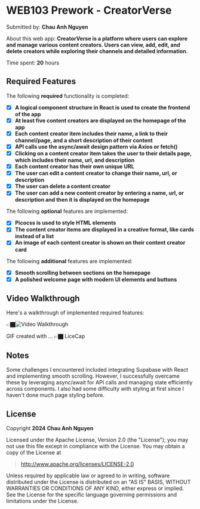 # WEB103 Prework - **CreatorVerse**

Submitted by: **Chau Anh Nguyen**

About this web app: **CreatorVerse is a platform where users can explore and manage various content creators. Users can view, add, edit, and delete creators while exploring their channels and detailed information.**

Time spent: **20** hours

## Required Features

The following **required** functionality is completed:

- [x] **A logical component structure in React is used to create the frontend of the app**
- [x] **At least five content creators are displayed on the homepage of the app**
- [x] **Each content creator item includes their name, a link to their channel/page, and a short description of their content**
- [x] **API calls use the async/await design pattern via Axios or fetch()**
- [x] **Clicking on a content creator item takes the user to their details page, which includes their name, url, and description**
- [x] **Each content creator has their own unique URL**
- [x] **The user can edit a content creator to change their name, url, or description**
- [x] **The user can delete a content creator**
- [x] **The user can add a new content creator by entering a name, url, or description and then it is displayed on the homepage**

The following **optional** features are implemented:

- [x] **Picocss is used to style HTML elements**
- [x] **The content creator items are displayed in a creative format, like cards instead of a list**
- [x] **An image of each content creator is shown on their content creator card**

The following **additional** features are implemented:

- [x] **Smooth scrolling between sections on the homepage**
- [x] **A polished welcome page with modern UI elements and buttons**

## Video Walkthrough

Here's a walkthrough of implemented required features:

👉🏿<img src='https://imgur.com/a/YgMFXyA' title='Video Walkthrough' width='' alt='Video Walkthrough' />

GIF created with ...  👉🏿 LiceCap

## Notes

Some challenges I encountered included integrating Supabase with React and implementing smooth scrolling. However, I successfully overcame these by leveraging async/await for API calls and managing state efficiently across components. I also had some difficulty with styling at first since I haven't done much page styling before.

## License

Copyright **2024** **Chau Anh Nguyen**

Licensed under the Apache License, Version 2.0 (the "License"); you may not use this file except in compliance with the License. You may obtain a copy of the License at

> http://www.apache.org/licenses/LICENSE-2.0

Unless required by applicable law or agreed to in writing, software distributed under the License is distributed on an "AS IS" BASIS, WITHOUT WARRANTIES OR CONDITIONS OF ANY KIND, either express or implied. See the License for the specific language governing permissions and limitations under the License.
